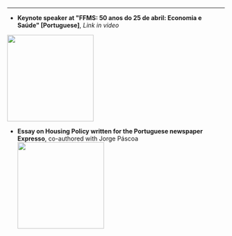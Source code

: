 
___
- **Keynote speaker at "FFMS: 50 anos do 25 de abril: Economia e Saúde" [Portuguese]**,
  *Link in video* 
<a href="https://www.youtube.com/watch?v=wB1WBxTCid4&t=68s" target="_blank">
    <img src="https://img.youtube.com/vi/wB1WBxTCid4/0.jpg" width="200">
  </a>
  
- **Essay on Housing Policy written for the Portuguese newspaper Expresso**, co-authored with Jorge Páscoa
<a href="https://expresso.pt/semanario/ideias/2025-10-02-habitacao-muitas-perguntas-algumas-respostas-5e123955?utm_source=expresso&utm_medium=content&utm_campaign=WEB&utm_content=/semanario/ideias/2025-10-02-habitacao-muitas-perguntas-algumas-respostas-5e123955"> <img src="https://images.impresa.pt/expresso/2025-10-02-lr_t-_idp.jpg-cbc686f8/3x2/mw-694" width="200">
  </a>
